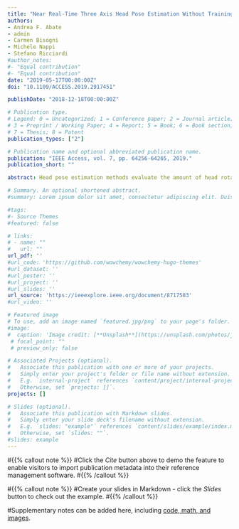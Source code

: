 ```yaml
---
title: "Near Real-Time Three Axis Head Pose Estimation Without Training"
authors:
- Andrea F. Abate
- admin
- Carmen Bisogni
- Michele Nappi
- Stefano Ricciardi 
#author_notes:
#- "Equal contribution"
#- "Equal contribution"
date: "2019-05-17T00:00:00Z"
doi: "10.1109/ACCESS.2019.2917451"

publishDate: "2018-12-18T00:00:00Z"

# Publication type.
# Legend: 0 = Uncategorized; 1 = Conference paper; 2 = Journal article;
# 3 = Preprint / Working Paper; 4 = Report; 5 = Book; 6 = Book section;
# 7 = Thesis; 8 = Patent
publication_types: ["2"]

# Publication name and optional abbreviated publication name.
publication: "IEEE Access, vol. 7, pp. 64256-64265, 2019."
publication_short: ""

abstract: Head pose estimation methods evaluate the amount of head rotation according to two or three axes, aiming at optimizing the face acquisition process, or extracting neutral-pose frames from a video sequence. Most approaches to pose estimation exploits machine-learning techniques requiring a training phase on a large number of positive and negative examples. In this paper, a novel pose estimation method that exploits a quad-tree-based representation of facial features is described. The locations of a set of landmarks detected over the face image guide its subdivision into smaller and smaller quadrants based on the presence or lack of landmarks within each quadrant. The proposed pose descriptor is both effective and efficient, providing accurate yaw, pitch and roll axis estimates almost in real-time, without need for any training or previous knowledge about the subject. The experiments conducted on both the BIWI Kinect Head Pose Database and the challenging automated facial landmarks in the wild dataset, highlight a pose estimate precision exceeding the state-of-the-art with regard to methods not involving training and machine learning approaches.

# Summary. An optional shortened abstract.
#summary: Lorem ipsum dolor sit amet, consectetur adipiscing elit. Duis posuere tellus ac convallis placerat. Proin tincidunt magna sed ex sollicitudin condimentum.

#tags:
#- Source Themes
#featured: false

# links:
# - name: ""
#   url: ""
url_pdf: ''
#url_code: 'https://github.com/wowchemy/wowchemy-hugo-themes'
#url_dataset: ''
#url_poster: ''
#url_project: ''
#url_slides: ''
url_source: 'https://ieeexplore.ieee.org/document/8717583'
#url_video: ''

# Featured image
# To use, add an image named `featured.jpg/png` to your page's folder. 
#image:
#  caption: 'Image credit: [**Unsplash**](https://unsplash.com/photos/jdD8gXaTZsc)'
 # focal_point: ""
 # preview_only: false

# Associated Projects (optional).
#   Associate this publication with one or more of your projects.
#   Simply enter your project's folder or file name without extension.
#   E.g. `internal-project` references `content/project/internal-project/index.md`.
#   Otherwise, set `projects: []`.
projects: []

# Slides (optional).
#   Associate this publication with Markdown slides.
#   Simply enter your slide deck's filename without extension.
#   E.g. `slides: "example"` references `content/slides/example/index.md`.
#   Otherwise, set `slides: ""`.
#slides: example
---
```


#{{% callout note %}}
#Click the *Cite* button above to demo the feature to enable visitors to import publication metadata into their reference management software.
#{{% /callout %}}

#{{% callout note %}}
#Create your slides in Markdown - click the *Slides* button to check out the example.
#{{% /callout %}}

#Supplementary notes can be added here, including [code, math, and images](https://wowchemy.com/docs/writing-markdown-latex/).
